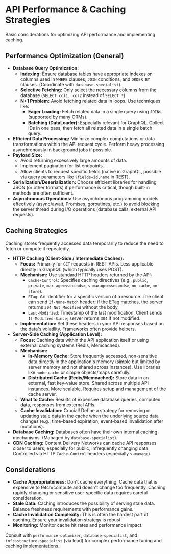 # API Performance & Caching Strategies

Basic considerations for optimizing API performance and implementing caching.

## Performance Optimization (General)

*   **Database Query Optimization:**
    *   **Indexing:** Ensure database tables have appropriate indexes on columns used in `WHERE` clauses, `JOIN` conditions, and `ORDER BY` clauses. (Coordinate with `database-specialist`).
    *   **Selective Fetching:** Only select the necessary columns from the database (`SELECT col1, col2` instead of `SELECT *`).
    *   **N+1 Problem:** Avoid fetching related data in loops. Use techniques like:
        *   **Eager Loading:** Fetch related data in a single query using `JOIN`s (supported by many ORMs).
        *   **Batching (DataLoader):** Especially relevant for GraphQL. Collect IDs in one pass, then fetch all related data in a single batch query.
*   **Efficient Data Processing:** Minimize complex computations or data transformations within the API request cycle. Perform heavy processing asynchronously in background jobs if possible.
*   **Payload Size:**
    *   Avoid returning excessively large amounts of data.
    *   Implement pagination for list endpoints.
    *   Allow clients to request specific fields (native in GraphQL, possible via query parameters like `?fields=id,name` in REST).
*   **Serialization/Deserialization:** Choose efficient libraries for handling JSON (or other formats) if performance is critical, though built-in methods are often sufficient.
*   **Asynchronous Operations:** Use asynchronous programming models effectively (async/await, Promises, goroutines, etc.) to avoid blocking the server thread during I/O operations (database calls, external API requests).

## Caching Strategies

Caching stores frequently accessed data temporarily to reduce the need to fetch or compute it repeatedly.

*   **HTTP Caching (Client-Side / Intermediate Caches):**
    *   **Focus:** Primarily for `GET` requests in REST APIs. Less applicable directly in GraphQL (which typically uses POST).
    *   **Mechanism:** Use standard HTTP headers returned by the API:
        *   `Cache-Control`: Specifies caching directives (e.g., `public`, `private`, `max-age=<seconds>`, `s-maxage=<seconds>`, `no-cache`, `no-store`).
        *   `ETag`: An identifier for a specific version of a resource. The client can send `If-None-Match` header; if the ETag matches, the server returns `304 Not Modified` without the body.
        *   `Last-Modified`: Timestamp of the last modification. Client sends `If-Modified-Since`; server returns `304` if not modified.
    *   **Implementation:** Set these headers in your API responses based on the data's volatility. Frameworks often provide helpers.
*   **Server-Side Caching (Application Level):**
    *   **Focus:** Caching data within the API application itself or using external caching systems (Redis, Memcached).
    *   **Mechanism:**
        *   **In-Memory Cache:** Store frequently accessed, non-sensitive data directly in the application's memory (simple but limited by server memory and not shared across instances). Use libraries like `node-cache` or simple objects/maps carefully.
        *   **Distributed Cache (Redis/Memcached):** Store data in an external, fast key-value store. Shared across multiple API instances. More scalable. Requires setup and management of the cache server.
    *   **What to Cache:** Results of expensive database queries, computed data, responses from external APIs.
    *   **Cache Invalidation:** Crucial! Define a strategy for removing or updating stale data in the cache when the underlying source data changes (e.g., time-based expiration, event-based invalidation after mutations).
*   **Database Caching:** Databases often have their own internal caching mechanisms. (Managed by `database-specialist`).
*   **CDN Caching:** Content Delivery Networks can cache API responses closer to users, especially for public, infrequently changing data. Controlled via HTTP `Cache-Control` headers (especially `s-maxage`).

## Considerations

*   **Cache Appropriateness:** Don't cache everything. Cache data that is expensive to fetch/compute and doesn't change too frequently. Caching rapidly changing or sensitive user-specific data requires careful consideration.
*   **Stale Data:** Caching introduces the possibility of serving stale data. Balance freshness requirements with performance gains.
*   **Cache Invalidation Complexity:** This is often the hardest part of caching. Ensure your invalidation strategy is robust.
*   **Monitoring:** Monitor cache hit rates and performance impact.

Consult with `performance-optimizer`, `database-specialist`, and `infrastructure-specialist` (via lead) for complex performance tuning and caching implementations.